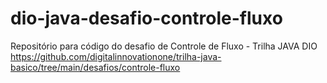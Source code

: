 # dio-java-desafio-controle-fluxo
Repositório para código do desafio de Controle de Fluxo - Trilha JAVA DIO
https://github.com/digitalinnovationone/trilha-java-basico/tree/main/desafios/controle-fluxo
